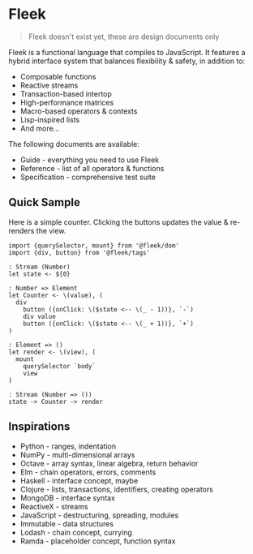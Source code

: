 # Fleek

> Fleek doesn't exist yet, these are design documents only

Fleek is a functional language that compiles to JavaScript.
It features a hybrid interface system that balances flexibility & safety, in addition to:

* Composable functions
* Reactive streams
* Transaction-based intertop
* High-performance matrices
* Macro-based operators & contexts
* Lisp-inspired lists
* And more...

The following documents are available:

* Guide - everything you need to use Fleek
* Reference - list of all operators & functions
* Specification - comprehensive test suite

## Quick Sample

Here is a simple counter. Clicking the buttons updates the value & re-renders the view.

```fl
import {querySelector, mount} from '@fleek/dom'
import {div, button} from '@fleek/tags'

: Stream (Number)
let state <- ${0}

: Number => Element
let Counter <- \(value), (
  div
    button ({onClick: \($state <-- \(_ - 1))}, `-`)
    div value
    button ({onClick: \($state <-- \(_ + 1))}, `+`)
)

: Element => ()
let render <- \(view), (
  mount
    querySelector `body`
    view
)

: Stream (Number => ())
state -> Counter -> render
```

## Inspirations

* Python - ranges, indentation
* NumPy - multi-dimensional arrays
* Octave - array syntax, linear algebra, return behavior
* Elm - chain operators, errors, comments
* Haskell - interface concept, maybe
* Clojure - lists, transactions, identifiers, creating operators
* MongoDB - interface syntax
* ReactiveX - streams
* JavaScript - destructuring, spreading, modules
* Immutable - data structures
* Lodash - chain concept, currying
* Ramda - placeholder concept, function syntax
